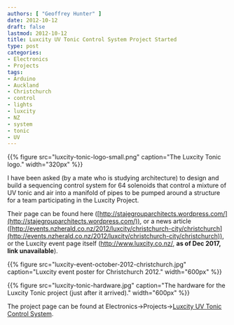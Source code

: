 ```yaml
---
authors: [ "Geoffrey Hunter" ]
date: 2012-10-12
draft: false
lastmod: 2012-10-12
title: Luxcity UV Tonic Control System Project Started
type: post
categories:
- Electronics
- Projects
tags:
- Arduino
- Auckland
- Christchurch
- control
- lights
- luxcity
- NZ
- system
- tonic
- UV
---
```


{{% figure src="luxcity-tonic-logo-small.png" caption="The Luxcity Tonic logo."  width="320px" %}}

I have been asked (by a mate who is studying architecture) to design and build a sequencing control system for 64 solenoids that control a mixture of UV tonic and air into a manifold of pipes to be pumped around a structure for a team participating in the Luxcity Project.

Their page can be found here ([http://stajegrouparchitects.wordpress.com/](http://stajegrouparchitects.wordpress.com/)), or a news article ([http://events.nzherald.co.nz/2012/luxcity/christchurch-city/christchurch](http://events.nzherald.co.nz/2012/luxcity/christchurch-city/christchurch)), or the Luxcity event page itself (http://www.luxcity.co.nz/, **as of Dec 2017, link unavailable**).

{{% figure src="luxcity-event-october-2012-christchurch.jpg" caption="Luxcity event poster for Christchurch 2012."  width="600px" %}}

{{% figure src="luxcity-tonic-hardware.jpg" caption="The hardware for the Luxcity Tonic project (just after it arrived)."  width="600px" %}}

The project page can be found at Electronics->Projects->[Luxcity UV Tonic Control System](/electronics/projects/luxcity-uv-tonic-control-system).
